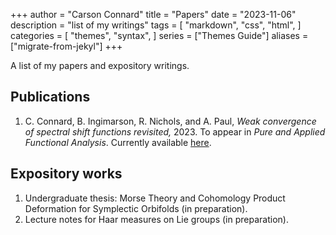 +++
author = "Carson Connard"
title = "Papers"
date = "2023-11-06"
description = "list of my writings"
tags = [
    "markdown",
    "css",
    "html",
]
categories = [
    "themes",
    "syntax",
]
series = ["Themes Guide"]
aliases = ["migrate-from-jekyl"]
+++

A list of my papers and expository writings.
<!--more-->

## Publications

1. C. Connard, B. Ingimarson, R. Nichols, and A. Paul, *Weak convergence of spectral shift functions revisited,* 2023. To appear in *Pure and Applied Functional Analysis*. Currently available [here](https://arxiv.org/abs/2211.14970).


## Expository works

1. Undergraduate thesis: Morse Theory and Cohomology Product Deformation for Symplectic Orbifolds (in preparation).
2. Lecture notes for Haar measures on Lie groups (in preparation).
<!---
3. Intro to Morse Homology and Gromov-Witten Theory on Orbifolds. (WIP, [pdf](../../morsehomologyGWTOrbi.pdf))
-->
